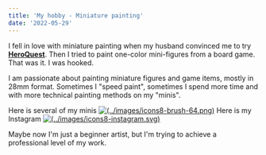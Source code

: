 ```yaml
---
title: 'My hobby - Miniature painting'
date: '2022-05-29'
---
```


I fell in love with miniature painting when my husband convinced me to try [**HeroQuest**](https://en.wikipedia.org/wiki/HeroQuest).
Then I tried to paint one-color mini-figures from a board game.
That was it. I was hooked.

I am passionate about painting miniature figures and game items, mostly in 28mm format. Sometimes I "speed paint", sometimes I spend more time and with more technical painting methods on my "minis".

Here is several of my minis [![(../images/icons8-brush-64.png)](../images/icons8-brush-64.png)](/paint-gallery)
Here is my Instagram [![(../images/icons8-instagram.svg)](../images/icons8-instagram.svg)](https://www.instagram.com/ponyminis/)

Maybe now I'm just a beginner artist, but I'm trying to achieve a professional level of my work.

